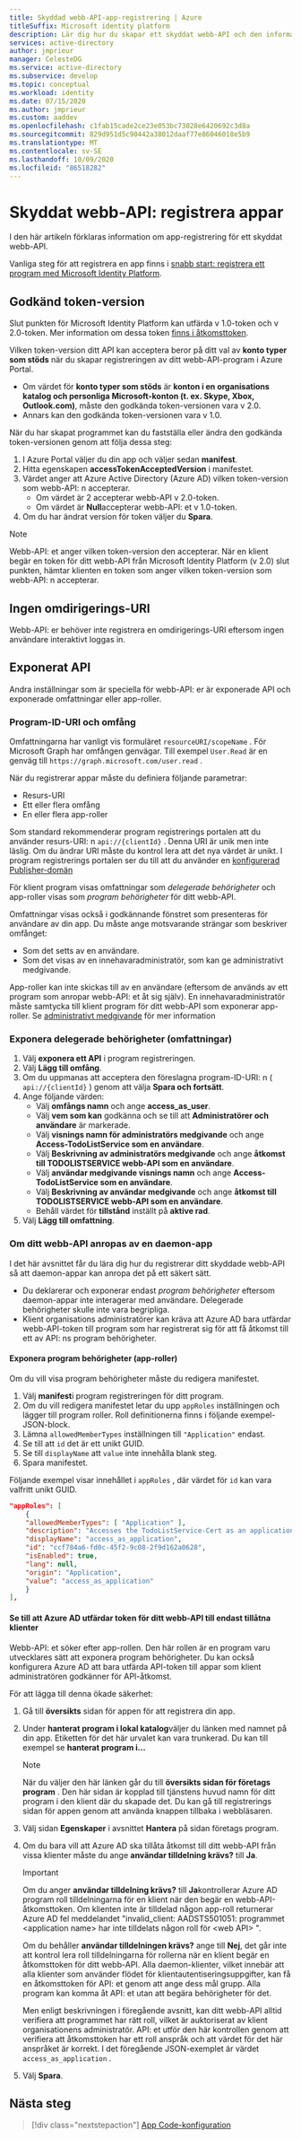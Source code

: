 ```yaml
---
title: Skyddad webb-API-app-registrering | Azure
titleSuffix: Microsoft identity platform
description: Lär dig hur du skapar ett skyddat webb-API och den information som du behöver för att registrera appen.
services: active-directory
author: jmprieur
manager: CelesteDG
ms.service: active-directory
ms.subservice: develop
ms.topic: conceptual
ms.workload: identity
ms.date: 07/15/2020
ms.author: jmprieur
ms.custom: aaddev
ms.openlocfilehash: c1fab15cade2ce23e053bc73028e6420692c3d8a
ms.sourcegitcommit: 829d951d5c90442a38012daaf77e86046018e5b9
ms.translationtype: MT
ms.contentlocale: sv-SE
ms.lasthandoff: 10/09/2020
ms.locfileid: "86518282"
---
```

# <a name="protected-web-api-app-registration"></a>Skyddat webb-API: registrera appar

I den här artikeln förklaras information om app-registrering för ett skyddat webb-API.

Vanliga steg för att registrera en app finns i [snabb start: registrera ett program med Microsoft Identity Platform](quickstart-register-app.md).

## <a name="accepted-token-version"></a>Godkänd token-version

Slut punkten för Microsoft Identity Platform kan utfärda v 1.0-token och v 2.0-token. Mer information om dessa token [finns i åtkomsttoken](access-tokens.md).

Vilken token-version ditt API kan acceptera beror på ditt val av **konto typer som stöds** när du skapar registreringen av ditt webb-API-program i Azure Portal.

- Om värdet för **konto typer som stöds** är **konton i en organisations katalog och personliga Microsoft-konton (t. ex. Skype, Xbox, Outlook.com)**, måste den godkända token-versionen vara v 2.0.
- Annars kan den godkända token-versionen vara v 1.0.

När du har skapat programmet kan du fastställa eller ändra den godkända token-versionen genom att följa dessa steg:

1. I Azure Portal väljer du din app och väljer sedan **manifest**.
1. Hitta egenskapen **accessTokenAcceptedVersion** i manifestet.
1. Värdet anger att Azure Active Directory (Azure AD) vilken token-version som webb-API: n accepterar.
    - Om värdet är 2 accepterar webb-API v 2.0-token.
    - Om värdet är **Null**accepterar webb-API: et v 1.0-token.
1. Om du har ändrat version för token väljer du **Spara**.

> [!NOTE]
> Webb-API: et anger vilken token-version den accepterar. När en klient begär en token för ditt webb-API från Microsoft Identity Platform (v 2.0) slut punkten, hämtar klienten en token som anger vilken token-version som webb-API: n accepterar.

## <a name="no-redirect-uri"></a>Ingen omdirigerings-URI

Webb-API: er behöver inte registrera en omdirigerings-URI eftersom ingen användare interaktivt loggas in.

## <a name="exposed-api"></a>Exponerat API

Andra inställningar som är speciella för webb-API: er är exponerade API och exponerade omfattningar eller app-roller.

### <a name="application-id-uri-and-scopes"></a>Program-ID-URI och omfång

Omfattningarna har vanligt vis formuläret `resourceURI/scopeName` . För Microsoft Graph har omfången genvägar. Till exempel `User.Read` är en genväg till `https://graph.microsoft.com/user.read` .

När du registrerar appar måste du definiera följande parametrar:

- Resurs-URI
- Ett eller flera omfång
- En eller flera app-roller

Som standard rekommenderar program registrerings portalen att du använder resurs-URI: n `api://{clientId}` . Denna URI är unik men inte läslig. Om du ändrar URI måste du kontrol lera att det nya värdet är unikt. I program registrerings portalen ser du till att du använder en [konfigurerad Publisher-domän](howto-configure-publisher-domain.md)

För klient program visas omfattningar som *delegerade behörigheter* och app-roller visas som *program behörigheter* för ditt webb-API.

Omfattningar visas också i godkännande fönstret som presenteras för användare av din app. Du måste ange motsvarande strängar som beskriver omfånget:

- Som det setts av en användare.
- Som det visas av en innehavaradministratör, som kan ge administrativt medgivande.

App-roller kan inte skickas till av en användare (eftersom de används av ett program som anropar webb-API: et åt sig själv). En innehavaradministratör måste samtycka till klient program för ditt webb-API som exponerar app-roller. Se [administrativt medgivande](v2-admin-consent.md) för mer information

### <a name="exposing-delegated-permissions-scopes"></a>Exponera delegerade behörigheter (omfattningar)

1. Välj **exponera ett API** i program registreringen.
1. Välj **Lägg till omfång**.
1. Om du uppmanas att acceptera den föreslagna program-ID-URI: n ( `api://{clientId}` ) genom att välja **Spara och fortsätt**.
1. Ange följande värden:
    - Välj **omfångs namn** och ange **access_as_user**.
    - Välj **vem som kan** godkänna och se till att **Administratörer och användare** är markerade.
    - Välj **visnings namn för administratörs medgivande** och ange **Access-TodoListService som en användare**.
    - Välj **Beskrivning av administratörs medgivande** och ange **åtkomst till TODOLISTSERVICE webb-API som en användare**.
    - Välj **användar medgivande visnings namn** och ange **Access-TodoListService som en användare**.
    - Välj **Beskrivning av användar medgivande** och ange **åtkomst till TODOLISTSERVICE webb-API som en användare**.
    - Behåll värdet för **tillstånd** inställt på **aktive rad**.
 1. Välj **Lägg till omfattning**.

### <a name="if-your-web-api-is-called-by-a-daemon-app"></a>Om ditt webb-API anropas av en daemon-app

I det här avsnittet får du lära dig hur du registrerar ditt skyddade webb-API så att daemon-appar kan anropa det på ett säkert sätt.

- Du deklarerar och exponerar endast *program behörigheter* eftersom daemon-appar inte interagerar med användare. Delegerade behörigheter skulle inte vara begripliga.
- Klient organisations administratörer kan kräva att Azure AD bara utfärdar webb-API-token till program som har registrerat sig för att få åtkomst till ett av API: ns program behörigheter.

#### <a name="exposing-application-permissions-app-roles"></a>Exponera program behörigheter (app-roller)

Om du vill visa program behörigheter måste du redigera manifestet.

1. Välj **manifest**i program registreringen för ditt program.
1. Om du vill redigera manifestet letar du upp `appRoles` inställningen och lägger till program roller. Roll definitionerna finns i följande exempel-JSON-block.
1. Lämna `allowedMemberTypes` inställningen till `"Application"` endast.
1. Se till att `id` det är ett unikt GUID.
1. Se till `displayName` att `value` inte innehålla blank steg.
1. Spara manifestet.

Följande exempel visar innehållet i `appRoles` , där värdet för `id` kan vara valfritt unikt GUID.

```json
"appRoles": [
    {
    "allowedMemberTypes": [ "Application" ],
    "description": "Accesses the TodoListService-Cert as an application.",
    "displayName": "access_as_application",
    "id": "ccf784a6-fd0c-45f2-9c08-2f9d162a0628",
    "isEnabled": true,
    "lang": null,
    "origin": "Application",
    "value": "access_as_application"
    }
],
```

#### <a name="ensuring-that-azure-ad-issues-tokens-for-your-web-api-to-only-allowed-clients"></a>Se till att Azure AD utfärdar token för ditt webb-API till endast tillåtna klienter

Webb-API: et söker efter app-rollen. Den här rollen är en program varu utvecklares sätt att exponera program behörigheter. Du kan också konfigurera Azure AD att bara utfärda API-token till appar som klient administratören godkänner för API-åtkomst.

För att lägga till denna ökade säkerhet:

1. Gå till **översikts** sidan för appen för att registrera din app.
1. Under **hanterat program i lokal katalog**väljer du länken med namnet på din app. Etiketten för det här urvalet kan vara trunkerad. Du kan till exempel se **hanterat program i...**

   > [!NOTE]
   >
   > När du väljer den här länken går du till **översikts sidan för företags program** . Den här sidan är kopplad till tjänstens huvud namn för ditt program i den klient där du skapade det. Du kan gå till registrerings sidan för appen genom att använda knappen tillbaka i webbläsaren.

1. Välj sidan **Egenskaper** i avsnittet **Hantera** på sidan företags program.
1. Om du bara vill att Azure AD ska tillåta åtkomst till ditt webb-API från vissa klienter måste du ange **användar tilldelning krävs?** till **Ja**.

   > [!IMPORTANT]
   >
   > Om du anger **användar tilldelning krävs?** till **Ja**kontrollerar Azure AD program roll tilldelningarna för en klient när den begär en webb-API-åtkomsttoken. Om klienten inte är tilldelad någon app-roll returnerar Azure AD fel meddelandet "invalid_client: AADSTS501051: programmet \<application name\> har inte tilldelats någon roll för \<web API\> ".
   >
   > Om du behåller **användar tilldelningen krävs?** ange till **Nej**, det går inte att kontrol lera roll tilldelningarna för rollerna när en klient begär en åtkomsttoken för ditt webb-API. Alla daemon-klienter, vilket innebär att alla klienter som använder flödet för klientautentiseringsuppgifter, kan få en åtkomsttoken för API: et genom att ange dess mål grupp. Alla program kan komma åt API: et utan att begära behörigheter för det.
   >
   > Men enligt beskrivningen i föregående avsnitt, kan ditt webb-API alltid verifiera att programmet har rätt roll, vilket är auktoriserat av klient organisationens administratör. API: et utför den här kontrollen genom att verifiera att åtkomsttoken har ett roll anspråk och att värdet för det här anspråket är korrekt. I det föregående JSON-exemplet är värdet `access_as_application` .

1. Välj **Spara**.

## <a name="next-steps"></a>Nästa steg

> [!div class="nextstepaction"]
> [App Code-konfiguration](scenario-protected-web-api-app-configuration.md)
